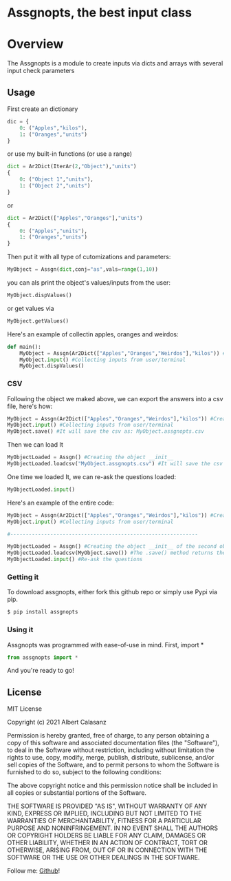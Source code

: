 # Assgnopts, the best input class

# Overview
The Assgnopts is a module to create inputs via dicts and arrays with several input check parameters


## Usage
First create an dictionary
```Python
dic = {
    0: ("Apples","kilos"),
    1: ("Oranges","units")
}
```
or use my built-in functions (or use a range)
```Python
dict = Ar2Dict(IterAr(2,"Object"),"units")
{
    0: ("Object 1","units"),
    1: ("Object 2","units")
}
```
or
```Python
dict = Ar2Dict(["Apples","Oranges"],"units")
{
    0: ("Apples","units"),
    1: ("Oranges","units")
}
```
Then put it with all type of cutomizations and parameters:
```Python
MyObject = Assgn(dict,conj="as",vals=range(1,10))
```
you can als print the object's values/inputs from the user:
```Python
MyObject.dispValues()
```
or get values via 
```Python 
MyObject.getValues()
```

Here's an example of collectin apples, oranges and weirdos:
```Python
def main():
    MyObject = Assgn(Ar2Dict(["Apples","Oranges","Weirdos"],"kilos")) #Creating the object __init__
    MyObject.input() #Collecting inputs from user/terminal
    MyObject.dispValues()
```
###  CSV
Following the object we maked above, we can export the answers into a csv file, here's how:
```Python
MyObject = Assgn(Ar2Dict(["Apples","Oranges","Weirdos"],"kilos")) #Creating the object __init__
MyObject.input() #Collecting inputs from user/terminal
MyObject.save() #It will save the csv as: MyObject.assgnopts.csv
```
Then we can load It
```Python
MyObjectLoaded = Assgn() #Creating the object __init__
MyObjectLoaded.loadcsv("MyObject.assgnopts.csv") #It will save the csv as: MyObject.assgnopts.csv
```
One time we loaded It, we can re-ask the questions loaded:
```Python
MyObjectLoaded.input()
```

Here's an example of the entire code:
```Python
MyObject = Assgn(Ar2Dict(["Apples","Oranges","Weirdos"],"kilos")) #Creating the object __init__
MyObject.input() #Collecting inputs from user/terminal

#-------------------------------------------------------------

MyObjectLoaded = Assgn() #Creating the object __init__ of the second object
MyObjectLoaded.loadcsv(MyObject.save()) #The .save() method returns the filename
MyObjectLoaded.input() #Re-ask the questions
```
###  Getting it

To download assgnopts, either fork this github repo or simply use Pypi via pip.
```sh
$ pip install assgnopts
```

### Using it

Assgnopts was programmed with ease-of-use in mind. First, import *

```Python
from assgnopts import *
```

And you're ready to go!

License
----

MIT License

Copyright (c) 2021 Albert Calasanz

Permission is hereby granted, free of charge, to any person obtaining a copy
of this software and associated documentation files (the "Software"), to deal
in the Software without restriction, including without limitation the rights
to use, copy, modify, merge, publish, distribute, sublicense, and/or sell
copies of the Software, and to permit persons to whom the Software is
furnished to do so, subject to the following conditions:

The above copyright notice and this permission notice shall be included in all
copies or substantial portions of the Software.

THE SOFTWARE IS PROVIDED "AS IS", WITHOUT WARRANTY OF ANY KIND, EXPRESS OR
IMPLIED, INCLUDING BUT NOT LIMITED TO THE WARRANTIES OF MERCHANTABILITY,
FITNESS FOR A PARTICULAR PURPOSE AND NONINFRINGEMENT. IN NO EVENT SHALL THE
AUTHORS OR COPYRIGHT HOLDERS BE LIABLE FOR ANY CLAIM, DAMAGES OR OTHER
LIABILITY, WHETHER IN AN ACTION OF CONTRACT, TORT OR OTHERWISE, ARISING FROM,
OUT OF OR IN CONNECTION WITH THE SOFTWARE OR THE USE OR OTHER DEALINGS IN THE
SOFTWARE.


Follow me: [Github](https://github.com/acalasanzs)!
